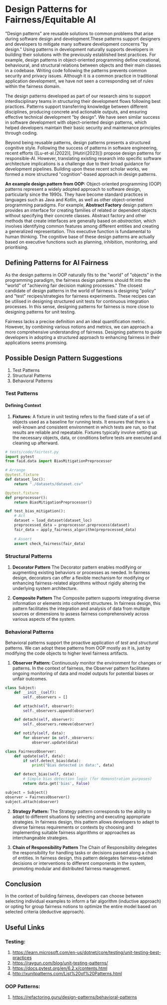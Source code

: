 # Design Patterns for Fairness/Equitable AI

"Design patterns" are reusable solutions to common problems that arise during software design and development.These patterns support designers and developers to mitigate many software development concerns "by design." Using patterns in development naturally supports developers in building their solutions with the previously established best practices. For example, design patterns in object-oriented programming define creational, behavioural, and structural relations between objects and their main classes in a codebase. Writing code following the patterns prevents common security and privacy issues. Although it is a common practice in traditional application development, we have not seen a corresponding set of rules within the fairness domain. 

The design patterns developed as part of our research aims to support interdisciplinary teams in structuring their development flows following best practices.  Patterns support transferring knowledge between different disciplines, producing concrete and actionable outputs, and ensuring effective technical development "by design". We have seen similar success in software development with object-oriented design patterns, which helped developers maintain their basic security and maintenance principles through coding.

Beyond being reusable patterns, design patterns presents a structured cognitive style. Following the success of patterns in software engineering, recent efforts ([Lu-et-al.(2022)], [Hutiri(2023)]) propose design patterns for responsible-AI. However, translating existing research into specific software architecture implications is a challenge due to their broad guidance for development pipelines. Building upon these recent scholar works, we formed a more structured "cognition"-based approach in design patterns.

**An example design pattern from OOP:** Object-oriented programming (OOP) patterns represent a widely adopted approach to software design, particularly since the 1990s. They have become standard practices in languages such as Java and Kotlin, as well as other object-oriented programming paradigms. For example, **Abstract Factory** design pattern provides an interface for creating families of related or dependent objects without specifying their concrete classes. Abstract factory and other methods that create interfaces are generally based on *abstraction,* which involves identifying common features among different entities and creating a generalized representation. This executive function is fundamental to human thinking. The cognitive base of these design patterns are actually based on executive functions such as planning, inhibition, monitoring, and prioritising.

## Defining Patterns for AI Fairness

As the design patterns in OOP naturally fits to the "world" of "objects" in the programming paradigm, the fairness design patterns should fit into the "world" of "achieving fair decision making processes." The closest candidate of design patterns in the world of fairness is designing "policy" and "test" recipes/strategies for fairness experiments. These recipes can be utilised in designing structured unit tests for continuous integration processes. In this sense, designing patterns for fairness is more close to designing patterns for unit testing.

Fairness lacks a precise definition and an ideal quantification metric. However, by combining various notions and metrics, we can approach a more comprehensive understanding of fairness. Designing patterns to guide developers in adopting a structured approach to enhancing fairness in their applications seems promising.

## Possible Design Pattern Suggestions

1. Test Patterns
2. Structural Patterns
3. Behavioral Patterns

### Test Patterns

#### Defining Context

1. **Fixtures:** A fixture in unit testing refers to the fixed state of a set of objects used as a baseline for running tests. It ensures that there is a well-known and consistent environment in which tests are run, so that results are reliable and repeatable. Fixtures typically involve setting up the necessary objects, data, or conditions before tests are executed and cleaning up afterward.

```python
# tests/code/fairtest.py
import pytest
from faid.data import BiasMitigationPreprocessor

# Arrange
@pytest.fixture
def dataset_loc():
    return "./datasets/dataset.csv"

@pytest.fixture
def preprocessor():
    return BiasMitigationPreprocessor()

def test_bias_mitigation():
    # Act
    dataset = load_dataset(dataset_loc)
    preprocessed_data = preprocessor.preprocess(dataset)
    fair_data = apply_fairness_algorithm(preprocessed_data)
    
    # Assert
    assert check_fairness(fair_data)

```

### Structural Patterns

1. **Decorator Pattern** The Decorator pattern enables modifying or augmenting existing behaviors or processes as needed. In fairness design, decorators can offer a flexible mechanism for modifying or enhancing fairness-related algorithms without rigidly altering the underlying system architecture.

2. **Composite Pattern** The Composite pattern supports integrating diverse information or elements into coherent structures. In fairness design, this pattern facilitates the integration and analysis of data from multiple sources or dimensions to assess fairness comprehensively across various aspects of the system.

### Behavioral Patterns

Behavioral patterns support the proactive application of *test* and *structural* patterns. We can adopt these patterns from OOP mostly as it is, just by modifying the code objects to higher level fairness artifacts.

1. **Observer Pattern:** Continuously monitor the environment for changes or patterns. In the context of fairness, the Observer pattern facilitates ongoing monitoring of data and model outputs for potential biases or unfair outcomes.


```python
class Subject:
    def __init__(self):
        self._observers = []

    def attach(self, observer):
        self._observers.append(observer)

    def detach(self, observer):
        self._observers.remove(observer)

    def notify(self, data):
        for observer in self._observers:
            observer.update(data)

class FairnessObserver:
    def update(self, data):
        if self.detect_bias(data):
            print("Bias detected in data:", data)

    def detect_bias(self, data):
        # Simple bias detection logic (for demonstration purposes)
        return data.get('bias', False)

subject = Subject()
observer = FairnessObserver()
subject.attach(observer)
```


2. **Strategy Pattern:** The Strategy pattern corresponds to the ability to adapt to different situations by selecting and executing appropriate strategies. In fairness design, this pattern allows developers to adapt to diverse fairness requirements or contexts by choosing and implementing suitable fairness algorithms or approaches as interchangeable strategies.

3. **Chain of Responsibility Pattern** The Chain of Responsibility delegates the responsibility for handling tasks or decisions passed along a chain of entities. In fairness design, this pattern delegates fairness-related decisions or interventions to different components in the system, promoting modular and distributed fairness management.


## Conclusion

In the context of building fairness, developers can choose between selecting individual examples to inform a fair algorithm (inductive approach) or opting for group fairness notions to optimize the entire model based on selected criteria (deductive approach).

## Useful Links

### Testing:

1. https://learn.microsoft.com/en-us/dotnet/core/testing/unit-testing-best-practices
2. https://raygun.com/blog/unit-testing-patterns/
3. https://docs.pytest.org/en/6.2.x/contents.html
4. http://xunitpatterns.com/List%20of%20Patterns.html

### OOP Patterns:

1. https://refactoring.guru/design-patterns/behavioral-patterns